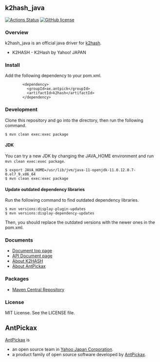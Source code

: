 k2hash_java
------
[![Actions Status](https://github.com/yahoojapan/k2hash_java/workflows/CI/badge.svg)](https://github.com/yahoojapan/k2hash_java/actions)
[![GitHub license](https://img.shields.io/badge/license-MIT-blue.svg)](https://raw.githubusercontent.com/yahoojapan/k2hash_nodejs/master/LICENSE)

### Overview

k2hash_java is an official java driver for [k2hash](https://k2hash.antpick.ax/).
 - K2HASH - K2Hash by Yahoo! JAPAN

### Install

Add the following dependency to your pom.xml.
```
        <dependency>
          <groupId>ax.antpick</groupId>
          <artifactId>k2hash</artifactId>
        </dependency>
```

### Development

Clone this repository and go into the directory, then run the following command.
```
$ mvn clean exec:exec package
```

#### JDK

You can try a new JDK by changing the JAVA_HOME environment and run `mvn clean exec:exec package`.
```
$ export JAVA_HOME=/usr/lib/jvm/java-11-openjdk-11.0.12.0.7-0.el7_9.x86_64
$ mvn clean exec:exec package
```

#### Update outdated dependency libraries

Run the following command to find outdated dependency libraries.
```
$ mvn versions:display-plugin-updates
$ mvn versions:display-dependency-updates
```
Then, you should replace the outdated versions with the newer ones in the pom.xml.

### Documents
  - [Document top page](https://java.k2hash.antpick.ax/)
  - [API Document page](https://java.k2hash.antpick.ax/apidocs/index.html)
  - [About K2HASH](https://k2hash.antpick.ax/)
  - [About AntPickax](https://antpick.ax/)

### Packages

  - [Maven Central Repository](https://mvnrepository.com/artifact/ax.antpick/k2hash)

### License

MIT License. See the LICENSE file.

## AntPickax

[AntPickax](https://antpick.ax/) is
  - an open source team in [Yahoo Japan Corporation](https://about.yahoo.co.jp/info/en/company/).
  - a product family of open source software developed by [AntPickax](https://antpick.ax/).
